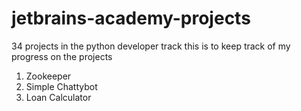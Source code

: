 # jetbrains-academy-projects
34 projects in the python developer track
this is to keep track of my progress on the projects
1. Zookeeper
2. Simple Chattybot
3. Loan Calculator
